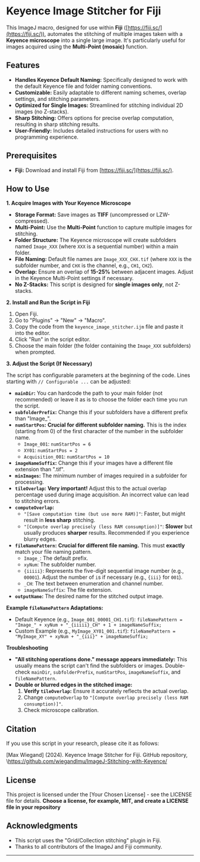# Keyence Image Stitcher for Fiji

This ImageJ macro, designed for use within **Fiji** ([https://fiji.sc/](https://fiji.sc/)), automates the stitching of multiple images taken with a **Keyence microscope** into a single large image. It's particularly useful for images acquired using the **Multi-Point (mosaic)** function.

## Features

*   **Handles Keyence Default Naming:** Specifically designed to work with the default Keyence file and folder naming conventions.
*   **Customizable:** Easily adaptable to different naming schemes, overlap settings, and stitching parameters.
*   **Optimized for Single Images:** Streamlined for stitching individual 2D images (no Z-stacks).
*   **Sharp Stitching:** Offers options for precise overlap computation, resulting in sharp stitching results.
*   **User-Friendly:** Includes detailed instructions for users with no programming experience.

## Prerequisites

*   **Fiji:** Download and install Fiji from [https://fiji.sc/](https://fiji.sc/).

## How to Use

**1. Acquire Images with Your Keyence Microscope**

*   **Storage Format:** Save images as **TIFF** (uncompressed or LZW-compressed).
*   **Multi-Point:** Use the **Multi-Point** function to capture multiple images for stitching.
*   **Folder Structure:** The Keyence microscope will create subfolders named `Image_XXX` (where `XXX` is a sequential number) within a main folder.
*   **File Naming:** Default file names are `Image_XXX_CHX.tif` (where `XXX` is the subfolder number, and `CHX` is the channel, e.g., `CH1`, `CH2`).
*   **Overlap:** Ensure an overlap of **15-25%** between adjacent images. Adjust in the Keyence Multi-Point settings if necessary.
*   **No Z-Stacks:** This script is designed for **single images only**, not Z-stacks.

**2. Install and Run the Script in Fiji**

1. Open Fiji.
2. Go to "Plugins" -> "New" -> "Macro".
3. Copy the code from the `keyence_image_stitcher.ijm` file and paste it into the editor.
4. Click "Run" in the script editor.
5. Choose the main folder (the folder containing the `Image_XXX` subfolders) when prompted.

**3. Adjust the Script (If Necessary)**

The script has configurable parameters at the beginning of the code. Lines starting with `// Configurable ...` can be adjusted:

*   **`mainDir`:** You can hardcode the path to your main folder (not recommended) or leave it as is to choose the folder each time you run the script.
*   **`subfolderPrefix`:** Change this if your subfolders have a different prefix than "Image\_".
*   **`numStartPos`:** **Crucial for different subfolder naming.** This is the index (starting from 0) of the first character of the number in the subfolder name.
    *   `Image_001`: `numStartPos = 6`
    *   `XY01`: `numStartPos = 2`
    *   `Acquisition_001`: `numStartPos = 10`
*   **`imageNameSuffix`:** Change this if your images have a different file extension than ".tif".
*   **`minImages`:** The minimum number of images required in a subfolder for processing.
*   **`tileOverlap`:** **Very important!** Adjust this to the actual overlap percentage used during image acquisition. An incorrect value can lead to stitching errors.
*   **`computeOverlap`:**
    *   `"[Save computation time (but use more RAM)]"`: Faster, but might result in **less sharp** stitching.
    *   `"[Compute overlap precisely (less RAM consumption)]"`: **Slower** but usually produces **sharper** results. Recommended if you experience blurry edges.
*   **`fileNamePattern`:** **Crucial for different file naming.** This must **exactly** match your file naming pattern.
    *   `Image_`: The default prefix.
    *   `xyNum`: The subfolder number.
    *   `{iiiii}`: Represents the five-digit sequential image number (e.g., `00001`). Adjust the number of `i`s if necessary (e.g., `{iii}` for `001`).
    * `_CH`: The text between enumeration and channel number.
    *   `imageNameSuffix`: The file extension.
*   **`outputName`:** The desired name for the stitched output image.

**Example `fileNamePattern` Adaptations:**

*   Default Keyence (e.g., `Image_001_00001_CH1.tif`): `fileNamePattern = "Image_" + xyNum + "_{iiiii}_CH" + 1 + imageNameSuffix;`
*   Custom Example (e.g., `MyImage_XY01_001.tif`): `fileNamePattern = "MyImage_XY" + xyNum + "_{iii}" + imageNameSuffix;`

**Troubleshooting**

*   **"All stitching operations done." message appears immediately:** This usually means the script can't find the subfolders or images. Double-check `mainDir`, `subfolderPrefix`, `numStartPos`, `imageNameSuffix`, and `fileNamePattern`.
*   **Double or blurred edges in the stitched image:**
    1. **Verify `tileOverlap`:** Ensure it accurately reflects the actual overlap.
    2. Change `computeOverlap` to `"[Compute overlap precisely (less RAM consumption)]"`.
    3. Check microscope calibration.

## Citation

If you use this script in your research, please cite it as follows:

\[Max Wiegand] (2024). Keyence Image Stitcher for Fiji. GitHub repository, \https://github.com/wiegandlmu/ImageJ-Stitching-with-Keyence/


## License

This project is licensed under the \[Your Chosen License] - see the LICENSE file for details. **Choose a license, for example, MIT, and create a LICENSE file in your repository**

## Acknowledgments

*   This script uses the "Grid/Collection stitching" plugin in Fiji.
*   Thanks to all contributors of the ImageJ and Fiji community.

---
